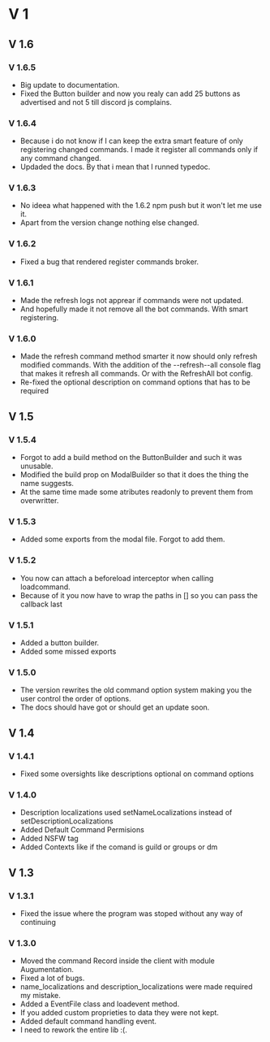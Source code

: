 # V 1

## V 1.6

### V 1.6.5

- Big update to documentation.
- Fixed the Button builder and now you realy can add 25 buttons as advertised and not 5 till discord js complains.

### V 1.6.4

- Because i do not know if I can keep the extra smart feature of only registering changed commands. I made it register all commands only if any command changed.
- Updaded the docs. By that i mean that I runned typedoc.

### V 1.6.3

- No ideea what happened with the 1.6.2 npm push but it won't let me use it.
- Apart from the version change nothing else changed.

### V 1.6.2

- Fixed a bug that rendered register commands broker.

### V 1.6.1

- Made the refresh logs not apprear if commands were not updated.
- And hopefully made it not remove all the bot commands. With smart registering.

### V 1.6.0

- Made the refresh command method smarter it now should only refresh modified commands. With the addition of the --refresh--all console flag that makes it refresh all commands. Or with the RefreshAll bot config.
- Re-fixed the optional description on command options that has to be required

## V 1.5

### V 1.5.4

- Forgot to add a build method on the ButtonBuilder and such it was unusable.
- Modified the build prop on ModalBuilder so that it does the thing the name suggests.
- At the same time made some atributes readonly to prevent them from overwritter.

### V 1.5.3

- Added some exports from the modal file. Forgot to add them.

### V 1.5.2

- You now can attach a beforeload interceptor when calling loadcommand.
- Because of it you now have to wrap the paths in [] so you can pass the callback last

### V 1.5.1

- Added a button builder.
- Added some missed exports

### V 1.5.0

- The version rewrites the old command option system making you the user control the order of options.
- The docs should have got or should get an update soon.

## V 1.4

### V 1.4.1

- Fixed some oversights like descriptions optional on command options

### V 1.4.0

- Description localizations used setNameLocalizations instead of setDescriptionLocalizations
- Added Default Command Permisions
- Added NSFW tag
- Added Contexts like if the comand is guild or groups or dm

## V 1.3

### V 1.3.1

- Fixed the issue where the program was stoped without any way of continuing

### V 1.3.0

- Moved the command Record inside the client with module Augumentation.
- Fixed a lot of bugs.
- name_localizations and description_localizations were made required my mistake.
- Added a EventFile class and loadevent method.
- If you added custom proprieties to data they were not kept.
- Added default command handling event.
- I need to rework the entire lib :(.
